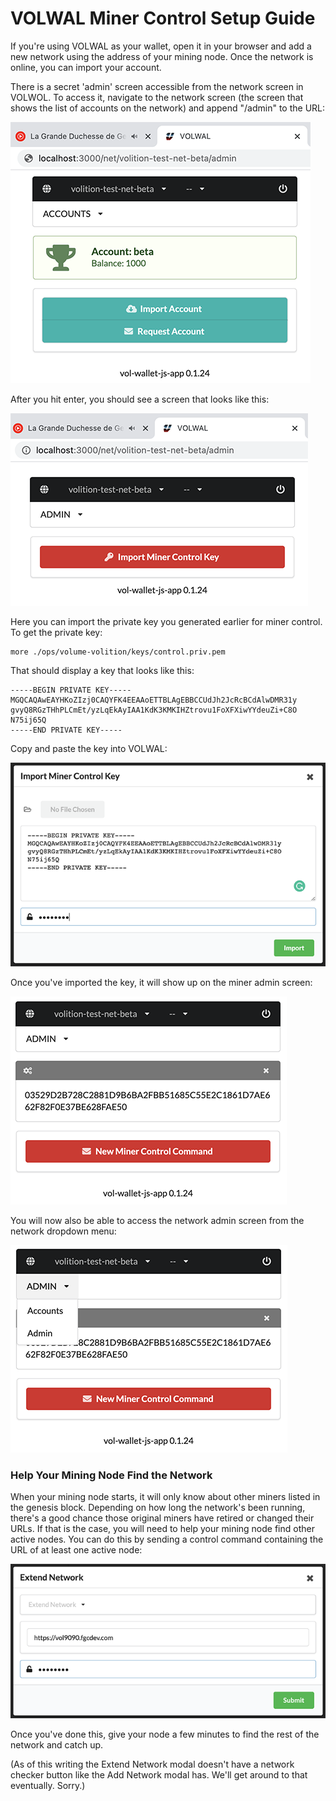 # VOLWAL Miner Control Setup Guide

If you're using VOLWAL as your wallet, open it in your browser and add a new network using the address of your mining node. Once the network is online, you can import your account.

There is a secret 'admin' screen accessible from the network screen in VOLWOL. To access it, navigate to the network screen (the screen that shows the list of accounts on the network) and append "/admin" to the URL:

![Network Admin URL](images/volwal-network-admin-url.png)

After you hit enter, you should see a screen that looks like this:

![Network Admin Screen](images/volwal-network-admin-screen.png)

Here you can import the private key you generated earlier for miner control. To get the private key:

```
more ./ops/volume-volition/keys/control.priv.pem
```

That should display a key that looks like this:

```
-----BEGIN PRIVATE KEY-----
MGQCAQAwEAYHKoZIzj0CAQYFK4EEAAoETTBLAgEBBCCUdJh2JcRcBCdAlwDMR31y
gvyQ8RGzTHhPLCmEt/yzLqEkAyIAA1KdK3KMKIHZtrovu1FoXFXiwYYdeuZi+C8O
N75ij65Q
-----END PRIVATE KEY-----
```

Copy and paste the key into VOLWAL:

![Import Control Key](images/volwal-import-control-key.png)

Once you've imported the key, it will show up on the miner admin screen:

![Network Admin Screen With Key](images/volwal-network-admin-screen-with-key.png)

You will now also be able to access the network admin screen from the network dropdown menu:

![Network Admin Dropdown](images/volwal-network-admin-dropdown.png)

### Help Your Mining Node Find the Network

When your mining node starts, it will only know about other miners listed in the genesis block. Depending on how long the network's been running, there's a good chance those original miners have retired or changed their URLs. If that is the case, you will need to help your mining node find other active nodes. You can do this by sending a control command containing the URL of at least one active node:

![Extend Network Command](images/volwal-extend-network-command.png)

Once you've done this, give your node a few minutes to find the rest of the network and catch up.

(As of this writing the Extend Network modal doesn't have a network checker button like the Add Network modal has. We'll get around to that eventually. Sorry.)

